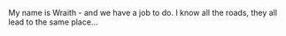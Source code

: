 My name is Wraith - and we have a job to do.
I know all the roads, they all lead to the same place...
